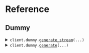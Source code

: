 # Reference
## Dummy
<details><summary><code>client.dummy.<a href="src/seed/dummy/client.py">generate_stream</a>(...)</code></summary>
<dl>
<dd>

#### 🔌 Usage

<dl>
<dd>

<dl>
<dd>

```python
from seed import SeedStreaming

client = SeedStreaming(
    base_url="https://yourhost.com/path/to/api",
)
response = client.dummy.generate_stream(
    num_events=1,
)
for chunk in response.data:
    yield chunk

```
</dd>
</dl>
</dd>
</dl>

#### ⚙️ Parameters

<dl>
<dd>

<dl>
<dd>

**num_events:** `int` 
    
</dd>
</dl>

<dl>
<dd>

**request_options:** `typing.Optional[RequestOptions]` — Request-specific configuration.
    
</dd>
</dl>
</dd>
</dl>


</dd>
</dl>
</details>

<details><summary><code>client.dummy.<a href="src/seed/dummy/client.py">generate</a>(...)</code></summary>
<dl>
<dd>

#### 🔌 Usage

<dl>
<dd>

<dl>
<dd>

```python
from seed import SeedStreaming

client = SeedStreaming(
    base_url="https://yourhost.com/path/to/api",
)
client.dummy.generate(
    num_events=5,
)

```
</dd>
</dl>
</dd>
</dl>

#### ⚙️ Parameters

<dl>
<dd>

<dl>
<dd>

**num_events:** `int` 
    
</dd>
</dl>

<dl>
<dd>

**request_options:** `typing.Optional[RequestOptions]` — Request-specific configuration.
    
</dd>
</dl>
</dd>
</dl>


</dd>
</dl>
</details>

